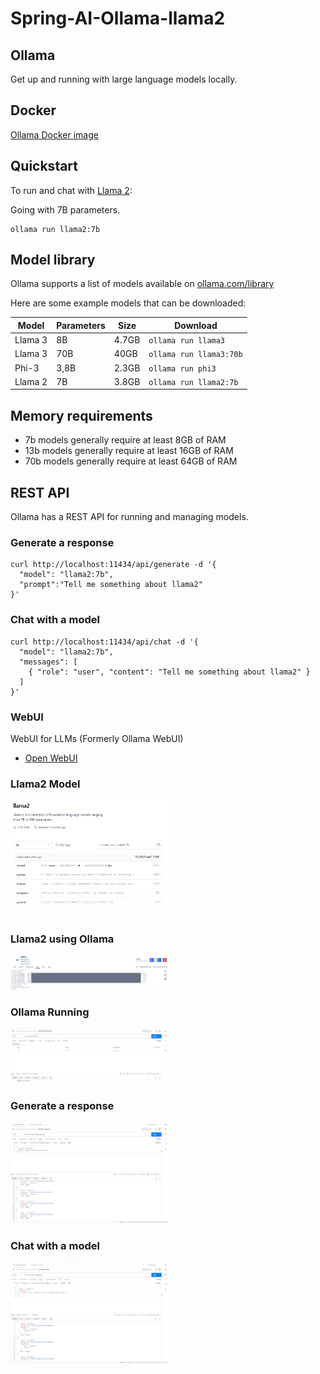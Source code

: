 # Spring-AI-Ollama-llama2

## Ollama

Get up and running with large language models locally.

## Docker

[Ollama Docker image](https://hub.docker.com/r/ollama/ollama)


## Quickstart

To run and chat with [Llama 2](https://ollama.com/library/llama2):

Going with 7B parameters.

```
ollama run llama2:7b
```

## Model library

Ollama supports a list of models available on [ollama.com/library](https://ollama.com/library)

Here are some example models that can be downloaded:

| Model              | Parameters | Size  |  Download                       |
| ------------------ | ---------- | ----- | ------------------------------	|
| Llama 3            | 8B         | 4.7GB | `ollama run llama3`       	|
| Llama 3            | 70B        | 40GB  | `ollama run llama3:70b`  	|
| Phi-3              | 3,8B       | 2.3GB | `ollama run phi3`          	|
| Llama 2            | 7B         | 3.8GB | `ollama run llama2:7b`  	|


## Memory requirements
- 7b models generally require at least 8GB of RAM
- 13b models generally require at least 16GB of RAM
- 70b models generally require at least 64GB of RAM


## REST API

Ollama has a REST API for running and managing models.

### Generate a response

```
curl http://localhost:11434/api/generate -d '{
  "model": "llama2:7b",
  "prompt":"Tell me something about llama2"
}'
```

### Chat with a model

```
curl http://localhost:11434/api/chat -d '{
  "model": "llama2:7b",
  "messages": [
    { "role": "user", "content": "Tell me something about llama2" }
  ]
}'
```


### WebUI

WebUI for LLMs (Formerly Ollama WebUI)

- [Open WebUI](https://github.com/open-webui/open-webui)



### Llama2 Model

<img src="images/llama2_1.png" alt="llama2 Model" style="max-width: 50%; height: auto;">


### Llama2 using Ollama

<img src="images/llama2_2.png" alt="llama2 Model" style="max-width: 50%; height: auto;">


### Ollama Running

<img src="images/llama2_3.png" alt="Ollama Running" style="max-width: 50%; height: auto;">


### Generate a response

<img src="images/llama2_4.png" alt="Generate a response" style="max-width: 50%; height: auto;">


### Chat with a model

<img src="images/llama2_5.png" alt="Chat with a model" style="max-width: 50%; height: auto;">

